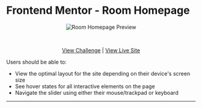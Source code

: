 # Frontend Mentor - Room Homepage
<p align="center">
<img src="https://res.cloudinary.com/dxzcdb0pm/image/upload/v1646190532/fem-compilation/room_h3ta9k.png" alt="Room Homepage Preview" />
</p>
<br />
<p align="center">
  <a href="https://www.frontendmentor.io/challenges/room-homepage-BtdBY_ENq">View Challenge</a> | <a href="https://fe-mentor-room-homepage.vercel.app/">View Live Site</a>
</div>
<br />

Users should be able to: 
- View the optimal layout for the site depending on their device's screen size
- See hover states for all interactive elements on the page
- Navigate the slider using either their mouse/trackpad or keyboard

---